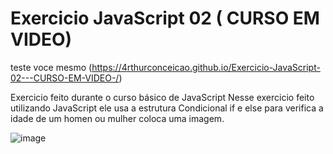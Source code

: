 # Exercicio JavaScript 02 ( CURSO EM VIDEO)

teste voce mesmo (https://4rthurconceicao.github.io/Exercicio-JavaScript-02---CURSO-EM-VIDEO-/)

 Exercicio feito durante o curso básico de JavaScript 
 Nesse exercicio feito utilizando JavaScript ele usa a estrutura Condicional if e else para verifica a idade de um homen ou mulher coloca uma imagem.


 ![image](https://github.com/user-attachments/assets/540cc17f-5d5a-4ed0-a885-e0b7dd334a85)

